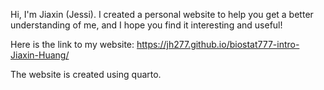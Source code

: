 Hi, I'm Jiaxin (Jessi). I created a personal website to help you get a better understanding of me, and I hope you find it interesting and useful!

Here is the link to my website: https://jh277.github.io/biostat777-intro-Jiaxin-Huang/

The website is created using quarto.
